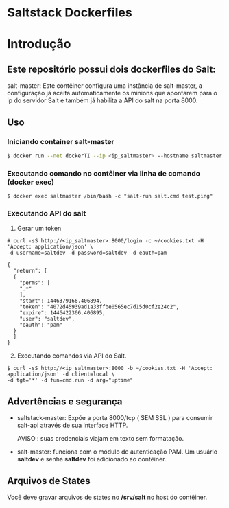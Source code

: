 # Saltstack Dockerfiles

# Introdução

## Este repositório possui dois dockerfiles do Salt:

salt-master: Este contêiner configura uma instância de salt-master, a configuração já aceita automaticamente os minions que apontarem para o ip do servidor Salt e também já habilita a API do salt na porta 8000.

## Uso

### Iniciando container **salt-master**

```bash
$ docker run --net dockerTI --ip <ip_saltmaster> --hostname saltmaster --name saltmaster -v /etc/salt/master.d:/etc/salt/masterd.d -v /srv/salt:/srv/salt -p 8000:8000 -ti tiusjc/saltmaster:buster /bin/bash
```
### Executando comando no contêiner via linha de comando (docker exec)


```
$ docker exec saltmaster /bin/bash -c "salt-run salt.cmd test.ping"
```
### Executando API do salt

1. Gerar um token 

```
# curl -sS http://<ip_saltmaster>:8000/login -c ~/cookies.txt -H 'Accept: application/json' \ 
-d username=saltdev -d password=saltdev -d eauth=pam
```
```
{
  "return": [
  {
    "perms": [
    ".*"
    ],
    "start": 1446379166.406894,
    "token": "4072d45939ad1a33ffbe0565ec7d15d0cf2e24c2",
    "expire": 1446422366.406895,
    "user": "saltdev",
    "eauth": "pam"
  }
  ]
}
```

2. Executando comandos via API do Salt.
```
$ curl -sS http://<ip_saltmaster>:8000 -b ~/cookies.txt -H 'Accept: application/json' -d client=local \
-d tgt='*' -d fun=cmd.run -d arg="uptime"
```

## Advertências e segurança

- saltstack-master: Expõe a porta 8000/tcp ( SEM SSL ) para consumir salt-api através de sua interface HTTP.

  AVISO : suas credenciais viajam em texto sem formatação.

- salt-master: funciona com o módulo de autenticação PAM. Um usuário **saltdev** e senha **saltdev** foi adicionado ao contêiner.

## Arquivos de States
Você deve gravar arquivos de states no **/srv/salt** no host do contêiner.
